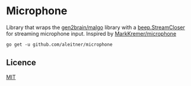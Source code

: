 # Microphone

Library that wraps the [gen2brain/malgo](https://github.com/gen2brain/malgo) library with a [beep.StreamCloser](https://godoc.org/github.com/faiface/beep#StreamCloser) for streaming microphone input. Inspired by [MarkKremer/microphone](https://github.com/MarkKremer/microphone)

```
go get -u github.com/aleitner/microphone
```

## Licence

[MIT](https://github.com/MarkKremer/microphone/blob/master/LICENSE)

